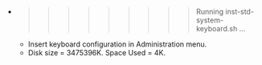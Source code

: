 * >>>>>>>>> Running inst-std-system-keyboard.sh ...
  * Insert keyboard configuration in Administration menu.
  * Disk size = 3475396K. Space Used = 4K.
